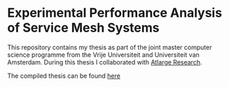 # Experimental Performance Analysis of Service Mesh Systems

This repository contains my thesis as part of the joint master computer science programme from the Vrije Universiteit and Universiteit van Amsterdam. During this thesis I collaborated with [Atlarge Research](https://atlarge-research.com/).

The compiled thesis can be found [here](./thesis.pdf)
